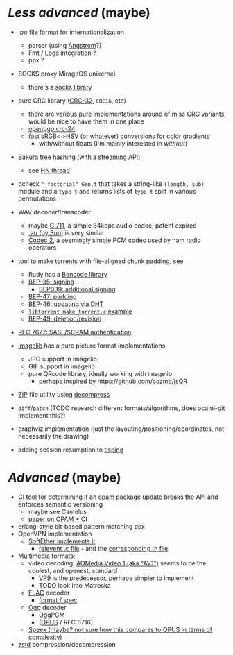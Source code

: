# *Less advanced* (maybe)
- [.po file format](http://pology.nedohodnik.net/doc/user/en_US/ch-poformat.html) for internationalization
  - parser (using [Angstrom](https://github.com/inhabitedtype/angstrom)?)
  - Fmt / Logs integration ?
  - ppx ?

- SOCKS proxy MirageOS unikernel
  - there's a [socks library](https://github.com/cfcs/ocaml-socks)

- pure CRC library ([CRC-32](https://en.wikipedia.org/wiki/CRC32), `CRC16`, etc)
  - there are various pure implementations around of misc CRC variants, would be nice to have them in one place
  - [openpgp crc-24](https://github.com/cfcs/ocaml-openpgp/blob/13dfb087fc4dacec33f69cc57ef768bc0a617dd7/lib/types.ml#L708-L754)
  - fast [sRGB](https://en.wikipedia.org/wiki/SRGB)`<->`[HSV](https://en.wikipedia.org/wiki/HSL_and_HSV) (or whatever) conversions for color gradients
    - with/without floats (I'm mainly interested in *without*)
- [Sakura tree hashing (with a streaming API)](https://keccak.team/files/Sakura.pdf)
  - see [HN thread](https://news.ycombinator.com/item?id=16572793)
- qcheck `"_factorial" Gen.t` that takes a string-like `(length, sub)` module and a `type t` and returns lists of `type t` split in various permutations
- WAV decoder/transcoder
  - maybe [G.711](https://en.wikipedia.org/wiki/G.711), a simple 64kbps audio codec, patent expired
  - [.au (by Sun)](https://en.wikipedia.org/wiki/Au_file_format) is very similar
  - [Codec 2](https://en.wikipedia.org/wiki/Codec_2), a seemingly simple PCM codec used by ham radio operators
- tool to make torrents with file-aligned chunk padding, see
  - Rudy has a [Bencode library](https://github.com/rgrinberg/bencode)
  - [BEP-35: signing](http://bittorrent.org/beps/bep_0035.html)
    - [BEP039: additional signing](http://www.bittorrent.org/beps/bep_0039.html)
  - [BEP-47: padding](http://www.bittorrent.org/beps/bep_0047.html)
  - [BEP-46: updating via DHT](http://www.bittorrent.org/beps/bep_0046.html)
  - [`libtorrent make_torrent.c` example](https://libtorrent.org/examples.html)
  - [BEP-49: deletion/revision](http://bittorrent.org/beps/bep_0049.html)
- [RFC 7677: SASL/SCRAM authentication](https://tools.ietf.org/html/rfc7677)
- [imagelib](https://github.com/rlepigre/ocaml-imagelib) has a pure picture format implementations
  - JPG support in imagelib
  - GIF support in imagelib
  - pure QRcode library, ideally working with imagelib
    - perhaps inspired by https://github.com/cozmo/jsQR
- [ZIP](https://en.wikipedia.org/wiki/Zip_%28file_format%29) file utility using [decompress](https://github.com/dinosaure/decompress)
- `diff`/`patch` (TODO research different formats/algorithms, does ocaml-git implement this?)
- graphviz implementation (just the layouting/positioning/coordinates, not necessarily the drawing)
- adding session resumption to [tlsping](https://github.com/cfcs/tlsping)

# *Advanced* (maybe)
- CI tool for determining if an opam package update breaks the API and enforces semantic versioning
  - maybe see Camelus
  - [paper on OPAM + CI](http://www.ocamlpro.com/wp-content/uploads/2016/08/ocaml2016-opam-builder.pdf)
- erlang-style bit-based pattern matching ppx
- OpenVPN implementation
  - [SoftEther implements it](https://github.com/SoftEtherVPN/SoftEtherVPN)
    - [relevent .c file](https://github.com/SoftEtherVPN/SoftEtherVPN/blob/93d9ade990bd277539138572d7f2bcccfa108407/src/Cedar/Interop_OpenVPN.c) - and the [corresponding .h file](https://github.com/SoftEtherVPN/SoftEtherVPN/blob/93d9ade990bd277539138572d7f2bcccfa108407/src/Cedar/Interop_OpenVPN.h)
- Multimedia formats;
  - video decoding: [AOMedia Video 1 (aka "AV1")](https://en.wikipedia.org/wiki/AV1) seems to be the coolest, and openest, standard
    - [VP9](https://en.wikipedia.org/wiki/VP9) is the predecessor, perhaps simpler to implement
    - TODO look into Matroska
  - [FLAC](https://en.wikipedia.org/wiki/FLAC) decoder
    - [format / spec](https://xiph.org/flac/format.html)
  - [Ogg](https://en.wikipedia.org/wiki/Ogg) decoder
    - [OggPCM](https://en.wikipedia.org/wiki/OggPCM)
    - ([OPUS](https://en.wikipedia.org/wiki/Opus_%28audio_format%29) / RFC 6716)
  - [Speex (maybe? not sure how this compares to OPUS in terms of complexity)](https://en.wikipedia.org/wiki/Speex)
- [zstd](https://en.wikipedia.org/wiki/Zstandard) compression/decompression
